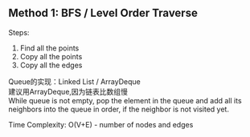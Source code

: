 ## Method 1: BFS / Level Order Traverse

Steps:
1) Find all the points
2) Copy all the points
3) Copy all the edges

Queue的实现：Linked List / ArrayDeque </br>
建议用ArrayDeque,因为链表比数组慢 </br>
While queue is not empty, pop the element in the queue and add all its neighbors into the queue in order, if the neighbor is not visited yet.

Time Complexity: O(V+E) - number of nodes and edges

